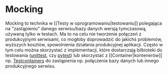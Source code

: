 # Mocking

Mocking to technika w [[Testy w oprogramowaniu|testowaniu]] polegająca na "zastąpieniu" danego serwisu/bazy danych wersją tymczasową, używaną tylko w testach. Ma to na celu nie tworzenie połączeń z produkcyjnymi serwisami, co mogłoby doprowadzić do jakichś problemów, wyższych kosztów, spowolnienia działania produkcyjnej aplikacji. Często w tym celu można skorzystać z implementacji, które dostarczają bilbioteki do testowania ([unittest](https://docs.python.org/3/library/unittest.mock.html), czy [pytest](https://docs.python.org/3/library/unittest.mock.html)) lub skorzystać z [[Container|kontenerów]]  np. [Testcontainers](https://docs.python.org/3/library/unittest.mock.html) do zastąpienia np. połączenia bazy danych lub innego produkcyjnego serwisu.

